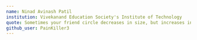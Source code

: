 ```yaml
---
name: Ninad Avinash Patil
institution: Vivekanand Education Society's Institute of Technology
quote: Sometimes your friend circle decreases in size, but increases in value.
github_user: PainKiller3
---
```

